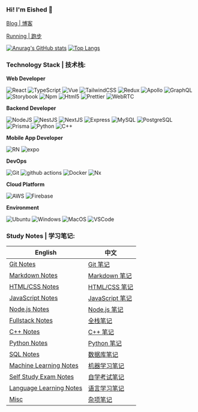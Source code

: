 ### Hi! I'm Eished 👋

[Blog | 博客](https://iknow.fun)

[Running | 跑步](https://run.iknow.fun)

[![Anurag's GitHub stats](https://github-readme-stats.vercel.app/api?username=eished&count_private=true&show_icons=true&theme=tokyonight)](https://github.com/eished)
[![Top Langs](https://github-readme-stats.vercel.app/api/top-langs/?username=eished&hide=css,html&layout=compact&theme=tokyonight&count_private=false)](https://github.com/eished)


### Technology Stack | 技术栈:

**Web Developer**

<p>
  <img alt="React" src="https://img.shields.io/badge/-React-45b8d8?style=flat-square&logo=react&logoColor=white" />
  <img alt="TypeScript" src="https://img.shields.io/badge/-TypeScript-007ACC?style=flat-square&logo=typescript&logoColor=white" />
  <img alt="Vue" src="https://img.shields.io/badge/-Vue-5BA17F?style=flat-square&logo=vue.js&logoColor=white" />
  <img alt="TailwindCSS" src="https://img.shields.io/badge/-Tailwindcss-50B3D0?style=flat-square&logo=tailwindcss&logoColor=white" />
  <img alt="Redux" src="https://img.shields.io/badge/-Redux-774BB0?style=flat-square&logo=redux&logoColor=white" />
  <img alt="Apollo" src="https://img.shields.io/badge/-Apollo%20GraphQL-311C87?style=flat-square&logo=apollo-graphql&logoColor=white" />
  <img alt="GraphQL" src="https://img.shields.io/badge/-GraphQL-E10098?style=flat-square&logo=graphql&logoColor=white" />
  <img alt="Storybook" src="https://img.shields.io/badge/-Storybook-FF4084?style=flat-square&logo=storybook&logoColor=white" />
<!--   <img alt="Sass" src="https://img.shields.io/badge/-Sass-CC6699?style=flat-square&logo=sass&logoColor=white" /> -->
<!--   <img alt="Styled Components" src="https://img.shields.io/badge/-Styled_Components-db7092?style=flat-square&logo=styled-components&logoColor=white" /> -->
  <img alt="Npm" src="https://img.shields.io/badge/-NPM-CB3837?style=flat-square&logo=npm&logoColor=white" />
  <img alt="Html5" src="https://img.shields.io/badge/-HTML5-E34F26?style=flat-square&logo=html5&logoColor=white" />
  <img alt="Prettier" src="https://img.shields.io/badge/-Prettier-F7B93E?style=flat-square&logo=prettier&logoColor=white" />
  <img alt="WebRTC" src="https://img.shields.io/badge/-WebRTC-C50010?style=flat-square&logo=WebRTC&logoColor=white" />
</p>

**Backend Developer**

<p>
  <img alt="NodeJS" src="https://img.shields.io/badge/-NodeJS-43853d?style=flat-square&logo=Node.js&logoColor=white" />
  <img alt="NestJS" src="https://img.shields.io/badge/-NestJS-ea2845?style=flat-square&logo=nestjs&logoColor=white" />
  <img alt="NextJS" src="https://img.shields.io/badge/-NextJS-grey?style=flat-square&logo=nextdotjs&logoColor=white" />
<!--   <img alt="MongoDB" src="https://img.shields.io/badge/-MongoDB-13aa52?style=flat-square&logo=mongodb&logoColor=white" /> -->
  <img alt="Express" src="https://img.shields.io/badge/-Express-999999?style=flat-square&logo=express&logoColor=white" />
  <img alt="MySQL" src="https://img.shields.io/badge/MySQL-005C84?style=flat-square&logo=mysql&logoColor=white" />
  <img alt="PostgreSQL" src="https://img.shields.io/badge/-PostgreSQL-216588?style=flat-square&logo=postgresql&logoColor=white" />
  <img alt="Prisma" src="https://img.shields.io/badge/-Prisma-263140?style=flat-square&logo=prisma&logoColor=white" />
  <img alt="Python" src="https://img.shields.io/badge/Python-3776AB?style=flat-square&logo=Python&logoColor=white" />
  <img alt="C++" src="https://img.shields.io/badge/C++-00599C?style=flat-square&logo=C%2B%2B&logoColor=white" />
</p>

**Mobile App Developer**

<p>
  <img alt="RN" src="https://img.shields.io/badge/-ReactNative-7D80EF?style=flat-square&logo=react&logoColor=white" />
  <img alt="expo" src="https://img.shields.io/badge/-Expo-7D80EF?style=flat-square&logo=expo&logoColor=white" />
</p>

**DevOps**

<p>
  <img alt="Git" src="https://img.shields.io/badge/-Git-F05032?style=flat-square&logo=git&logoColor=white" />
  <img alt="github actions"
    src="https://img.shields.io/badge/-Github_Actions-2088FF?style=flat-square&logo=github-actions&logoColor=white" />
  <img alt="Docker" src="https://img.shields.io/badge/-Docker-46a2f1?style=flat-square&logo=docker&logoColor=white" />
  <img alt="Nx" src="https://img.shields.io/badge/-Nx-7A6ACD?style=flat-square&logo=nx&logoColor=white" />
</p>

**Cloud Platform**
<p>
  <img alt="AWS" src="https://img.shields.io/badge/-AWS-FF9534?style=flat-square&logo=amazon&logoColor=white" />
  <img alt="Firebase" src="https://img.shields.io/badge/-Firebase-yellow?style=flat-square&logo=firebase&logoColor=white" />
<p/>

**Environment**

<p>
  <img alt="Ubuntu" src="https://img.shields.io/badge/-Ubuntu-DB652A?style=flat-square&logo=ubuntu&logoColor=white" />
  <img alt="Windows" src="https://img.shields.io/badge/-Windows-333?style=flat-square&logo=windows&logoColor=white" />
  <img alt="MacOS" src="https://img.shields.io/badge/-MacOS-333?style=flat-square&logo=apple&logoColor=white" />
  <img alt="VSCode" src="https://img.shields.io/badge/Visual%20Studio%20Code-00A9E6?style=flat-square&logo=visual-studio-code&logoColor=ffffff" />
</p>

### Study Notes | 学习笔记:

| English                                                      | 中文                                                         |
| ------------------------------------------------------------ | ------------------------------------------------------------ |
| [Git Notes](https://github.com/Eished/git_notes)             | [Git 笔记](https://github.com/Eished/git_notes)              |
| [Markdown Notes](https://github.com/Eished/Markdown_notes)   | [Markdown 笔记](https://github.com/Eished/Markdown_notes)    |
| [HTML/CSS Notes](https://github.com/Eished/HTML5-CSS-JS-BS-jQ-CJS-TS_notes) | [HTML/CSS 笔记](https://github.com/Eished/HTML5-CSS-JS-BS-jQ-CJS-TS_notes) |
| [JavaScript Notes](https://github.com/Eished/JavaScript_notes) | [JavaScript 笔记](https://github.com/Eished/JavaScript_notes) |
| [Node.js Notes](https://github.com/Eished/node_blog_notes)   | [Node.js 笔记](https://github.com/Eished/node_blog_notes)    |
| [Fullstack Notes](https://github.com/Eished/fullstack_notes) | [全栈笔记](https://github.com/Eished/fullstack_notes)        |
| [C++ Notes](https://github.com/Eished/C-CPP)                 | [C++ 笔记](https://github.com/Eished/C-CPP)                  |
| [Python Notes](https://github.com/Eished/python_notes)        | [Python 笔记](https://github.com/Eished/python_notes)         |
| [SQL Notes](https://github.com/Eished/sql_notes)             | [数据库笔记](https://github.com/Eished/sql_notes)            |
| [Machine Learning Notes](https://github.com/Eished/Machine-learning_notes)             | [机器学习笔记](https://github.com/Eished/Machine-learning_notes)            |
| [Self Study Exam Notes](https://github.com/Eished/self-study-exam_notes) | [自学考试笔记](https://github.com/Eished/self-study-exam_notes) |
| [Language Learning Notes](https://github.com/Eished/wfyyyf_notes) | [语言学习笔记](https://github.com/Eished/wfyyyf_notes)       |
| [Misc](https://github.com/Eished/notes)                      | [杂项笔记](https://github.com/Eished/notes)                  |

